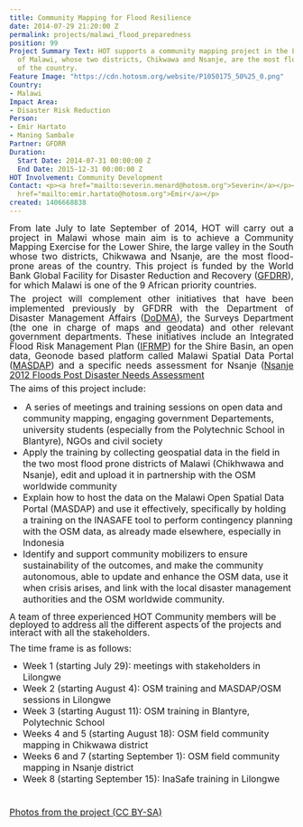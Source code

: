 ```yaml
---
title: Community Mapping for Flood Resilience
date: 2014-07-29 21:20:00 Z
permalink: projects/malawi_flood_preparedness
position: 99
Project Summary Text: HOT supports a community mapping project in the Lower Shire
  of Malawi, whose two districts, Chikwawa and Nsanje, are the most flood-prone areas
  of the country.
Feature Image: "https://cdn.hotosm.org/website/P1050175_50%25_0.png"
Country:
- Malawi
Impact Area:
- Disaster Risk Reduction
Person:
- Emir Hartato
- Maning Sambale
Partner: GFDRR
Duration:
  Start Date: 2014-07-31 00:00:00 Z
  End Date: 2015-12-31 00:00:00 Z
HOT Involvement: Community Development
Contact: <p><a href="mailto:severin.menard@hotosm.org">Severin</a></p><p><a href="mailto:emmanuel.sambale@hotosm.org">Maning</a></p><p><a
  href="mailto:emir.hartato@hotosm.org">Emir</a></p>
created: 1406668838
---
```


<p style="margin-top: 0.08in; margin-bottom: 0.08in; line-height: 120%;" align="justify"><font style="font-size: 12pt;" size="3">From late July to late September of 2014, HOT will carry out a project in Malawi whose main aim is to achieve a Community Mapping Exercise for the Lower Shire, the large valley in the South whose two districts, </font><font style="font-size: 12pt;" size="3">Chikwawa and Nsanje, </font><font style="font-size: 12pt;" size="3">are the most </font><font style="font-size: 12pt;" size="3">flood-</font><font style="font-size: 12pt;" size="3">prone</font><font style="font-size: 12pt;" size="3"> areas</font><font style="font-size: 12pt;" size="3"> of </font><font style="font-size: 12pt;" size="3">the country. This project is funded by the World Bank </font><font style="font-size: 12pt;" size="3">Global Facility for Disaster Reduction and Recovery (<a href="https://www.gfdrr.org/about_gfdrr">GFDRR</a>), </font><font style="font-size: 12pt;" size="3">for which</font><font style="font-size: 12pt;" size="3"> Malawi is one of the 9 African priority countries. </font></p><p style="margin-top: 0.08in; margin-bottom: 0.08in; line-height: 120%;" align="justify"><font style="font-size: 12pt;" size="3">The </font><font style="font-size: 12pt;" size="3">project </font><font style="font-size: 12pt;" size="3">will complement </font><font style="font-size: 12pt;" size="3">other i</font><font style="font-size: 12pt;" size="3">nitiatives that have been implemented </font><font style="font-size: 12pt;" size="3">previously by</font><font style="font-size: 12pt;" size="3"> GFDRR </font><font style="font-size: 12pt;" size="3">with</font><font style="font-size: 12pt;" size="3"> the Department of Disaster Management Affairs (<a href="http://www.preventionweb.net/english/professional/contacts/profile.php?id=4495">DoDMA</a>), </font><font style="font-size: 12pt;" size="3">the </font><font style="font-size: 12pt;" size="3">Surveys Department </font><font style="font-size: 12pt;" size="3">(the one in charge of maps and geodata) </font><font style="font-size: 12pt;" size="3">and other relevant government departments. These initiatives include </font><font style="font-size: 12pt;" size="3">an</font><font style="font-size: 12pt;" size="3"> Integrated Flood Risk Management Plan (<a href="http://www.google.com/url?sa=t&amp;rct=j&amp;q=&amp;esrc=s&amp;source=web&amp;cd=6&amp;ved=0CD4QFjAF&amp;url=http%3A%2F%2Fwww.masdap.mw%2Fdocuments%2F183%2Fdownload&amp;ei=GRPYU-j7HoPP0QWJzoHQBA&amp;usg=AFQjCNEcNQfWUF4tBu8f4jPMacU-30-l7Q&amp;sig2=P__fCK9hiQhz9MNKfUrkZw&amp;bvm=bv.71778758,d.d2k">IFRMP</a>) for the Shire Basin, </font><font style="font-size: 12pt;" size="3">an open data, Geonode based platform called</font><font style="font-size: 12pt;" size="3"> Malawi Spatial Data Portal (<a href="http://www.masdap.mw/">MASDAP</a>) and </font><font style="font-size: 12pt;" size="3">a specific needs assessment for Nsanje (</font><a href="https://gfdrr.org/sites/gfdrr.org/files/Malawi_Nsanje_District_Disaster_Impact_Assessment_2012_Full.pdf"><font style="font-size: 12pt;" size="3">Nsanje 2012 Floods Post Disaster Needs Assessment</font></a>
<p style="margin-top: 0.08in; margin-bottom: 0.08in; line-height: 120%;" align="justify"><font style="font-size: 12pt;" size="3">The aims of this project include:</p><ul><li>&nbsp;A series of meetings and training sessions on open data and community mapping, engaging government Departements, university students (especially from the Polytechnic School in Blantyre), NGOs and civil society</li><li>Apply the training by collecting geospatial data in the field in the two most flood prone districts of Malawi (Chikhwawa and Nsanje), edit and upload it in partnership with the OSM worldwide community</li><li>Explain how to host the data on the Malawi Open Spatial Data Portal (MASDAP) and use it effectively, specifically by holding a training on the INASAFE tool to perform contingency planning with the OSM data, as already made elsewhere, especially in Indonesia</li><li>Identify and support community mobilizers to ensure sustainability of the outcomes, and make the community autonomous, able to update and enhance the OSM data, use it when crisis arises, and link with the local disaster management authorities and the OSM worldwide community.</li></ul><p style="margin-bottom: 0in; line-height: 100%;">A team of three experienced HOT Community members will be deployed to address all the different aspects of the projects and interact with all the stakeholders.</p><p style="margin-bottom: 0in; line-height: 100%;">The time frame is as follows:</p><ul><li>Week 1 (starting July 29): meetings with stakeholders in Lilongwe</li><li>Week 2 (starting August 4): OSM training and MASDAP/OSM sessions in Lilongwe</li><li>Week 3 (starting August 11): OSM training in Blantyre, Polytechnic School</li><li>Weeks 4 and 5 (starting August 18): OSM field community mapping in Chikwawa district</li><li>Weeks 6 and 7 (starting September 1): OSM field community mapping in Nsanje district</li><li>Week 8 (starting September 15): InaSafe training in Lilongwe</li></ul><p style="margin-bottom: 0in; line-height: 100%;">&nbsp;</p><p style="margin-bottom: 0in; line-height: 100%;"><a href="https://flic.kr/s/aHsk3qRQWG" target="_blank">Photos from the project (CC BY-SA)</a></p><p>&nbsp;</p>
